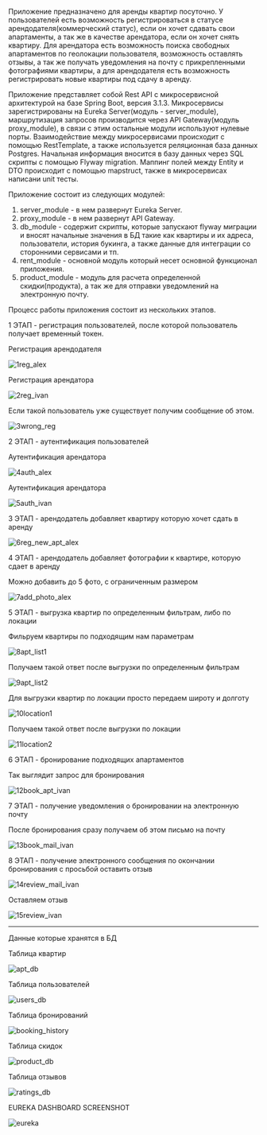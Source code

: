 Приложение предназначено для аренды квартир посуточно. У пользователей есть возможность регистрироваться в статусе арендодателя(коммерческий статус), если он хочет сдавать свои апартаменты, а так же в качестве арендатора, если он хочет снять квартиру. Для арендатора есть возможность поиска свободных апартаментов по геолокации пользователя, возможность оставлять отзывы, а так же получать уведомления на почту с прикрепленными фотографиями квартиры, а для арендодателя есть возможность регистрировать новые квартиры под сдачу в аренду.

Приложение представляет собой Rest API с микросервисной архитектурой на базе Spring Boot, версия 3.1.3. Микросервисы зарегистрированы на Eureka Server(модуль - server_module), маршрутизация запросов производится через API Gateway(модуль proxy_module), в связи с этим остальные модули используют нулевые порты. Взаимодействие между микросервисами происходит с помощью RestTemplate, а также используется реляционная база данных Postgres. Начальная информация вносится в базу данных через SQL скрипты с помощью Flyway migration. Маппинг полей между Entity и DTO происходит с помощью mapstruct, также в микросервисах написани unit тесты.

Приложение состоит из следующих модулей: 

1) server_module - в нем развернут Eureka Server.
2) proxy_module - в нем развернут API Gateway.
3) db_module - содержит скрипты, которые запускают flyway миграции и вносят начальные значения в БД такие как квартиры и их адреса, пользователи, история букинга, а также данные для интеграции со сторонними сервисами и тп.
4) rent_module - основной модуль который несет основной функционал приложения.
5) product_module - модуль для расчета определенной скидки(продукта), а так же для отправки уведомлений на электронную почту.

Процесс работы приложения состоит из нескольких этапов.

1 ЭТАП - регистрация пользователей, после которой пользователь получает временный токен.

Регистрация арендодателя

![1reg_alex](https://github.com/Boxingx/rent_apartment_app/assets/130319720/73d751a2-318c-4dee-abcb-c60f1336d71d)

Регистрация арендатора

![2reg_ivan](https://github.com/Boxingx/rent_apartment_app/assets/130319720/27b384a5-46fc-48d7-9706-d0fe12f8842b)

Если такой пользователь уже существует получим сообщение об этом.

![3wrong_reg](https://github.com/Boxingx/rent_apartment_app/assets/130319720/e6ca6600-361b-42c9-8713-1f315dda1877)

2 ЭТАП - аутентификация пользователей

Аутентификация арендатора

![4auth_alex](https://github.com/Boxingx/rent_apartment_app/assets/130319720/21b5b8a0-f587-4a8a-948e-01306ccb3cad)


Аутентификация арендатора

![5auth_ivan](https://github.com/Boxingx/rent_apartment_app/assets/130319720/e8b259a7-d145-4de9-b7a4-69f90da25bc4)


3 ЭТАП - арендодатель добавляет квартиру которую хочет сдать в аренду

![6reg_new_apt_alex](https://github.com/Boxingx/rent_apartment_app/assets/130319720/40170dc6-0c38-4f78-97a6-1d494f9b1657)

4 ЭТАП - арендодатель добавляет фотографии к квартире, которую сдает в аренду

Можно добавить до 5 фото, с ограниченным размером

![7add_photo_alex](https://github.com/Boxingx/rent_apartment_app/assets/130319720/4a27e078-9748-47d5-8c46-ff603339d671)

5 ЭТАП - выгрузка квартир по определенным фильтрам, либо по локации

Фильруем квартиры по подходящим нам параметрам

![8apt_list1](https://github.com/Boxingx/rent_apartment_app/assets/130319720/c6e28921-f6aa-4006-a1a1-4b79ccc4868d)

Получаем такой ответ после выгрузки по определенным фильтрам

![9apt_list2](https://github.com/Boxingx/rent_apartment_app/assets/130319720/91a914ba-d365-4d0f-ab03-ebf10de200e1)

Для выгрузки квартир по локации просто передаем широту и долготу

![10location1](https://github.com/Boxingx/rent_apartment_app/assets/130319720/10d76e37-915a-4176-8267-a0596e97232f)

Получаем такой ответ после выгрузки по локации

![11location2](https://github.com/Boxingx/rent_apartment_app/assets/130319720/d753a21f-de02-4e16-9056-b0a7191afe25)

6 ЭТАП - бронирование подходящих апартаментов

Так выглядит запрос для бронирования

![12book_apt_ivan](https://github.com/Boxingx/rent_apartment_app/assets/130319720/b5b7b395-d54c-4597-9d6a-2251bafcff01)

7 ЭТАП - получение уведомления о бронировании на электронную почту

После бронирования сразу получаем об этом письмо на почту

![13book_mail_ivan](https://github.com/Boxingx/rent_apartment_app/assets/130319720/6acb7896-57f8-483d-8795-2d1dcae29b9e)

8 ЭТАП - получение электронного сообщения по окончании бронирования с просьбой оставить отзыв

![14review_mail_ivan](https://github.com/Boxingx/rent_apartment_app/assets/130319720/aac95def-426d-408e-a85b-b874a048c092)

Оставляем отзыв

![15review_ivan](https://github.com/Boxingx/rent_apartment_app/assets/130319720/eac6119e-3f5e-4680-8502-e13d845f46ee)

---------------------------------------------------------------------------------------------------------------
Данные которые хранятся в БД

Таблица квартир

![apt_db](https://github.com/Boxingx/rent_apartment_app/assets/130319720/dd88df12-7ad2-45dc-8aed-b18d525594fb)

Таблица пользователей

![users_db](https://github.com/Boxingx/rent_apartment_app/assets/130319720/e96d2d51-bbd8-487e-aaf1-85d18fb8ae54)

Таблица бронирований

![booking_history](https://github.com/Boxingx/rent_apartment_app/assets/130319720/73fc7498-eb70-4a36-8824-e9f67dd18814)

Таблица скидок

![product_db](https://github.com/Boxingx/rent_apartment_app/assets/130319720/9c972c4c-c4b9-4060-936a-24c3587f175b)

Таблица отзывов

![ratings_db](https://github.com/Boxingx/rent_apartment_app/assets/130319720/098a1dc3-7428-4e91-8295-21cbe2a58bc2)


EUREKA DASHBOARD SCREENSHOT

![eureka](https://github.com/Boxingx/rent_apartment_app/assets/130319720/eb403003-03c3-43ce-98fd-afc12926ce11)












